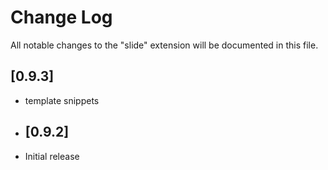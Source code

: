 # Change Log

All notable changes to the "slide" extension will be documented in this file.

## [0.9.3]

- template snippets


- ## [0.9.2]

- Initial release
